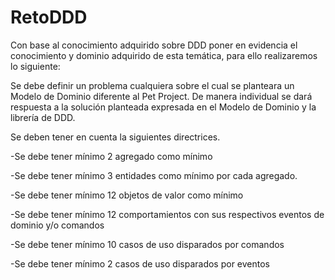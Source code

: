 # RetoDDD
Con base al conocimiento adquirido sobre DDD poner en evidencia el conocimiento y dominio adquirido de esta temática, para ello realizaremos lo siguiente:

Se debe definir un problema cualquiera sobre el cual se planteara un Modelo de Dominio diferente al Pet Project.
De manera individual se dará respuesta a la solución planteada expresada en el Modelo de Dominio y la librería de DDD.



Se deben tener en cuenta la siguientes directrices.



-Se debe tener mínimo 2 agregado como mínimo

-Se debe tener mínimo 3 entidades como mínimo por cada agregado.

-Se debe tener mínimo 12 objetos de valor como mínimo

-Se debe tener mínimo 12 comportamientos con sus respectivos eventos de dominio y/o comandos

-Se debe tener mínimo 10 casos de uso disparados por comandos

-Se debe tener mínimo 2 casos de uso disparados por eventos
